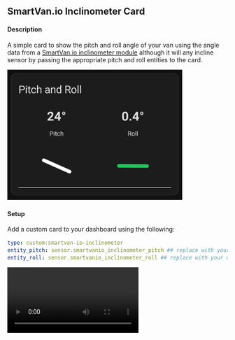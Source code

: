 ## SmartVan.io Inclinometer Card

#### Description
A simple card to show the pitch and roll angle of your van using the angle data from a [SmartVan.io inclinometer module](https://smartvan.io/products/tilt-sensor-module) although it will any incline sensor by passing the appropriate pitch and roll entities to the card.


<img src="https://raw.githubusercontent.com/Smartvan-io/inclinometer-card/refs/heads/main/preview.jpg" width="400">

#### Setup
Add a custom card to your dashboard using the following:

```yaml
type: custom:smartvan-io-inclinometer
entity_pitch: sensor.smartvanio_inclinometer_pitch ## replace with your own entity
entity_roll: sensor.smartvanio_inclinometer_roll ## replace with your own entity
```

![](https://cdn.shopify.com/videos/c/o/v/208d260b84814833b93a061cd0b0278b.mov)
